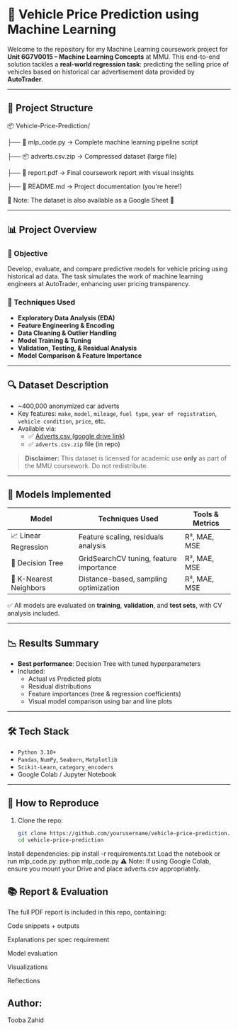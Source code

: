 # 🚗 Vehicle Price Prediction using Machine Learning

Welcome to the repository for my Machine Learning coursework project for **Unit 6G7V0015 – Machine Learning Concepts** at MMU. This end-to-end solution tackles a **real-world regression task**: predicting the selling price of vehicles based on historical car advertisement data provided by **AutoTrader**.

---

## 📁 Project Structure

📦 Vehicle-Price-Prediction/

├── 📜 mlp_code.py         → Complete machine learning pipeline script

├── 📦 adverts.csv.zip     → Compressed dataset (large file)

├── 📄 report.pdf          → Final coursework report with visual insights

├── 📘 README.md           → Project documentation (you're here!)


📂 Note: The dataset is also available as a Google Sheet 📎

---

## 📊 Project Overview

### 🎯 Objective
Develop, evaluate, and compare predictive models for vehicle pricing using historical ad data. The task simulates the work of machine learning engineers at AutoTrader, enhancing user pricing transparency.

### 🧠 Techniques Used
- **Exploratory Data Analysis (EDA)**
- **Feature Engineering & Encoding**
- **Data Cleaning & Outlier Handling**
- **Model Training & Tuning**
- **Validation, Testing, & Residual Analysis**
- **Model Comparison & Feature Importance**

---

## 🔍 Dataset Description

- ~400,000 anonymized car adverts
- Key features: `make`, `model`, `mileage`, `fuel type`, `year of registration`, `vehicle condition`, `price`, etc.
- Available via:
  - ✅ [Adverts.csv (google drive link)](https://docs.google.com/spreadsheets/d/1JOq6Is1VLsvQ_LwsqtPUqT3G-j_05k9XzwJSOO1wU4o/edit?usp=sharing)
  - ✅ `adverts.csv.zip` file (in repo)

> **Disclaimer:** This dataset is licensed for academic use **only** as part of the MMU coursework. Do not redistribute.

---

## 🧪 Models Implemented

| Model               | Techniques Used                        | Tools & Metrics |
|--------------------|-----------------------------------------|-----------------|
| 📈 Linear Regression | Feature scaling, residuals analysis     | R², MAE, MSE     |
| 🌲 Decision Tree     | GridSearchCV tuning, feature importance | R², MAE, MSE     |
| 🤖 K-Nearest Neighbors | Distance-based, sampling optimization   | R², MAE, MSE     |

✅ All models are evaluated on **training**, **validation**, and **test sets**, with CV analysis included.

---

## 📉 Results Summary

- **Best performance**: Decision Tree with tuned hyperparameters
- Included:
  - Actual vs Predicted plots
  - Residual distributions
  - Feature importances (tree & regression coefficients)
  - Visual model comparison using bar and line plots

---

## 🛠 Tech Stack

- `Python 3.10+`
- `Pandas`, `NumPy`, `Seaborn`, `Matplotlib`
- `Scikit-Learn`, `category_encoders`
- Google Colab / Jupyter Notebook

---

## 📎 How to Reproduce

1. Clone the repo:
   ```bash
   git clone https://github.com/yourusername/vehicle-price-prediction.git
   cd vehicle-price-prediction
Install dependencies:
pip install -r requirements.txt
Load the notebook or run mlp_code.py:
python mlp_code.py
⚠️ Note: If using Google Colab, ensure you mount your Drive and place adverts.csv appropriately.

## 📚 Report & Evaluation
The full PDF report is included in this repo, containing:

Code snippets + outputs

Explanations per spec requirement

Model evaluation

Visualizations

Reflections

## Author:

Tooba Zahid
